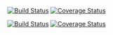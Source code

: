 [![Build Status](https://travis-ci.org/magfest/magclassic.svg)](https://travis-ci.org/magfest/magclassic) [![Coverage Status](https://coveralls.io/repos/github/magfest/magclassic/badge.svg?branch=master)](https://coveralls.io/github/magfest/magclassic?branch=master)

[![Build Status](https://travis-ci.org/magfest/magclassic.svg)](https://travis-ci.org/magfest/magclassic) [![Coverage Status](https://coveralls.io/repos/github/magfest/magclassic/badge.svg?branch=master)](https://coveralls.io/github/magfest/magclassic?branch=master)
